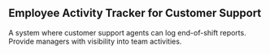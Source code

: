 ## Employee Activity Tracker for Customer Support 
A system where customer support agents can log end-of-shift reports. Provide managers with visibility into team activities.
